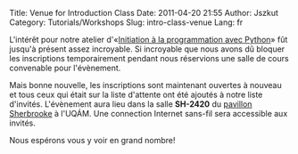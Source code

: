 Title: Venue for Introduction Class
Date: 2011-04-20 21:55
Author: Jszkut
Category: Tutorials/Workshops
Slug: intro-class-venue
Lang: fr

L'intérêt pour notre atelier d'«[Initiation à la programmation avec
Python][]» fût jusqu'à présent assez incroyable. Si incroyable que nous
avons dû bloquer les inscriptions temporairement pendant nous réservions
une salle de cours convenable pour l'évènement.

Mais bonne nouvelle, les inscriptions sont maintenant ouvertes à nouveau
et tous ceux qui était sur la liste d'attente ont été ajoutés à notre
liste d'invités. L'évènement aura lieu dans la salle **SH-2420** du
[pavillon Sherbrooke][] à l'UQÁM. Une connection Internet sans-fil sera
accessible aux invités.

Nous espérons vous y voir en grand nombre!<!--:-->

  [Initiation à la programmation avec Python]: http://montrealpython.org/fr/2011/03/intro-class/
  [pavillon Sherbrooke]: http://www.uqam.ca/campus/pavillons/sh.htm
